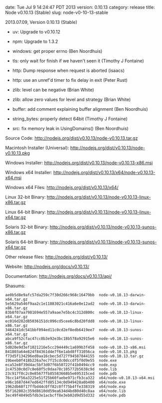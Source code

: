 date: Tue Jul  9 14:24:47 PDT 2013
version: 0.10.13
category: release
title: Node v0.10.13 (Stable)
slug: node-v0-10-13-stable

2013.07.09, Version 0.10.13 (Stable)

* uv: Upgrade to v0.10.12

* npm: Upgrade to 1.3.2

* windows: get proper errno (Ben Noordhuis)

* tls: only wait for finish if we haven't seen it (Timothy J Fontaine)

* http: Dump response when request is aborted (isaacs)

* http: use an unref'd timer to fix delay in exit (Peter Rust)

* zlib: level can be negative (Brian White)

* zlib: allow zero values for level and strategy (Brian White)

* buffer: add comment explaining buffer alignment (Ben Noordhuis)

* string_bytes: properly detect 64bit (Timothy J Fontaine)

* src: fix memory leak in UsingDomains() (Ben Noordhuis)


Source Code: http://nodejs.org/dist/v0.10.13/node-v0.10.13.tar.gz

Macintosh Installer (Universal): http://nodejs.org/dist/v0.10.13/node-v0.10.13.pkg

Windows Installer: http://nodejs.org/dist/v0.10.13/node-v0.10.13-x86.msi

Windows x64 Installer: http://nodejs.org/dist/v0.10.13/x64/node-v0.10.13-x64.msi

Windows x64 Files: http://nodejs.org/dist/v0.10.13/x64/

Linux 32-bit Binary: http://nodejs.org/dist/v0.10.13/node-v0.10.13-linux-x86.tar.gz

Linux 64-bit Binary: http://nodejs.org/dist/v0.10.13/node-v0.10.13-linux-x64.tar.gz

Solaris 32-bit Binary: http://nodejs.org/dist/v0.10.13/node-v0.10.13-sunos-x86.tar.gz

Solaris 64-bit Binary: http://nodejs.org/dist/v0.10.13/node-v0.10.13-sunos-x64.tar.gz

Other release files: http://nodejs.org/dist/v0.10.13/

Website: http://nodejs.org/docs/v0.10.13/

Documentation: http://nodejs.org/docs/v0.10.13/api/

Shasums:
```
ae0b5d8e9afc57da259c7f30d266c968c16479bb  node-v0.10.13-darwin-x64.tar.gz
5e5629a546f9aa2c1e11883021c416a6e0e12ad2  node-v0.10.13-darwin-x86.tar.gz
83b8f07aa7981694e557a9aae7e5bc4c312d800c  node-v0.10.13-linux-x64.tar.gz
ec016d282d85036151dc096cd5cee6c8bd20fdd8  node-v0.10.13-linux-x86.tar.gz
3464241dc541bbf094ed11c0cd2ef8edb6419ee7  node-v0.10.13-sunos-x64.tar.gz
abca9f52cfac47cc0b3e92e3bc18b578a92915e6  node-v0.10.13-sunos-x86.tar.gz
5d020e9d3ef1021216e5cc294449c1a699b3f458  node-v0.10.13-x86.msi
841803a64e824f84361d4e7f6e1abd8ff31056ca  node-v0.10.13.pkg
f73d5f134296ed0aa16cbec5d727f94587844155  node-v0.10.13.tar.gz
19beeb0f418b226a7ec7f15cdc0dccdf5f0d9e55  node.exe
eca52e8f39d4ac5bf3d07f6b50722f41b0494cc9  node.exp
2c47530c0d7c8e60f5c0daa78c105772b5638c9d  node.lib
23c917f0c2c0e85677fb85583668b5e695315ced  node.pdb
76cc14f56a3225e51f25b60faebe971cfb3ca322  x64/node-v0.10.13-x64.msi
e96c1687d447ed642ffd85134c0d949428a0b400  x64/node.exe
1962db68f17ffbd44c0ff82c0ff75b4ffe338319  x64/node.exp
95f162082c359d8610dd59ea634d4bd80d40c8aa  x64/node.lib
3ec49f4849d5fdb3e1acbcff8e3eb02d9d55d332  x64/node.pdb
```
